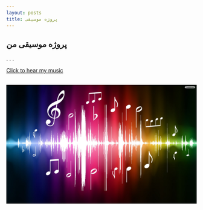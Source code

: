 ```yaml
---
layout: posts
title: پروژه موسیقی
---
```

## پروژه موسیقی من
.
.
.


[Click to hear my music](https://soundcloud.com/w07pasoq5quf/music)

[![My music](/assets/images/music1.jpg)](https://soundcloud.com/w07pasoq5quf/music)
---

